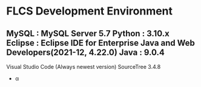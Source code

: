# FLCS Development Environment
MySQL : MySQL Server 5.7
Python : 3.10.x
Eclipse : Eclipse IDE for Enterprise Java and Web Developers(2021-12, 4.22.0)
Java : 9.0.4
------------------------------------------------------------------------------------
Visual Studio Code (Always newest version)
SourceTree 3.4.8
+ α
